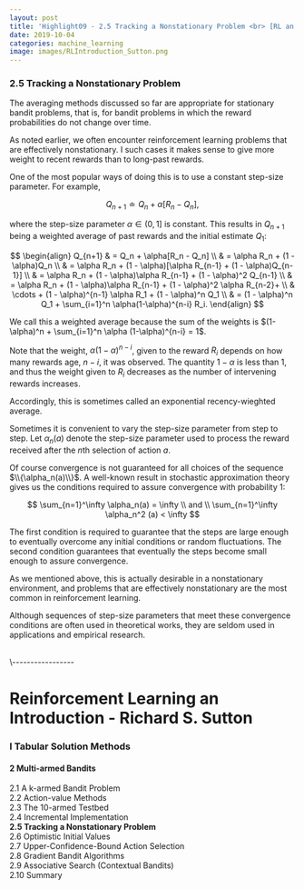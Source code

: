 ```yaml
---
layout: post
title: 'Highlight09 - 2.5 Tracking a Nonstationary Problem <br> [RL an Introduction - S. Sutton]'
date: 2019-10-04
categories: machine_learning
image: images/RLIntroduction_Sutton.png
---
```

### 2.5 Tracking a Nonstationary Problem
The averaging methods discussed so far are appropriate for stationary bandit problems, that is, for bandit problems in which the reward probabilities do not change over time.
<br>

As noted earlier, we often encounter reinforcement learning problems that are effectively nonstationary. I such cases it makes sense to give more weight to recent rewards than to long-past rewards.
<br>

One of the most popular ways of doing this is to use a constant step-size parameter. For example,

$$
Q_{n+1} \doteq Q_n + \alpha[R_n - Q_n],
$$

where the step-size parameter $\alpha \in (0,1]$ is constant. This results in $Q_{n+1}$ being a weighted average of past rewards and the initial estimate $Q_1$:

$$
\begin{align}
Q_{n+1} & = Q_n + \alpha[R_n - Q_n] \\
& = \alpha R_n + (1 - \alpha)Q_n \\
& = \alpha R_n + (1 - \alpha)[\alpha R_{n-1} + (1 - \alpha)Q_{n-1}] \\
& = \alpha R_n + (1 - \alpha)\alpha R_{n-1} + (1 - \alpha)^2 Q_{n-1} \\
& = \alpha R_n + (1 - \alpha)\alpha R_{n-1} + (1 - \alpha)^2 \alpha R_{n-2}+ \\
& \cdots + (1 - \alpha)^{n-1} \alpha R_1 + (1 - \alpha)^n Q_1 \\
& = (1 - \alpha)^n Q_1 + \sum_{i=1}^n \alpha(1-\alpha)^{n-i} R_i.
\end{align}
$$

We call this a weighted average because the sum of the weights is $(1-\alpha)^n + \sum_{i=1}^n \alpha (1-\alpha)^{n-i} = 1$.
<br>

Note that the weight, $\alpha(1-\alpha)^{n-i}$, given to the reward $R_i$ depends on how many rewards age, $n-i$, it was observed. The quantity $1-\alpha$ is less than $1$, and thus the weight given to $R_i$ decreases as the number of intervening rewards increases.
<br>

Accordingly, this is sometimes called an exponential recency-wieghted average.
<br>

Sometimes it is convenient to vary the step-size parameter from step to step. Let $\alpha_n(a)$ denote the step-size parameter used to process the reward received after the $n$th selection of action $a$.
<br>

Of course convergence is not guaranteed for all choices of the sequence $\\{\alpha_n(a)\\}$. A well-known result in stochastic approximation theory gives us the conditions required to assure convergence with probability 1:

$$
\sum_{n=1}^\infty \alpha_n(a) = \infty \\ and \\ \sum_{n=1}^\infty \alpha_n^2 (a) < \infty
$$

The first condition is required to guarantee that the steps are large enough to eventually overcome any initial conditions or random fluctuations. The second condition guarantees that eventually the steps become small enough to assure convergence.
<br>

As we mentioned above, this is actually desirable in a nonstationary environment, and problems that are effectively nonstationary are the most common in reinforcement learning.
<br>

Although sequences of step-size parameters that meet these convergence conditions are often used in theoretical works, they are seldom used in applications and empirical research.





<br>
\-----------------

# Reinforcement Learning an Introduction - Richard S. Sutton

### I Tabular Solution Methods
#### 2 Multi-armed Bandits
2.1 A k-armed Bandit Problem<br>
2.2 Action-value Methods<br>
2.3 The 10-armed Testbed<br>
2.4 Incremental Implementation<br>
<b>2.5 Tracking a Nonstationary Problem<br></b>
2.6 Optimistic Initial Values<br>
2.7 Upper-Confidence-Bound Action Selection<br>
2.8 Gradient Bandit Algorithms<br>
2.9 Associative Search (Contextual Bandits)<br>
2.10 Summary<br>
